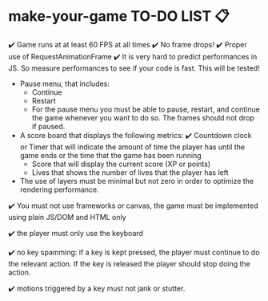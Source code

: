 # make-your-game TO-DO LIST 📋

✔️ Game runs at at least 60 FPS at all times
✔️ No frame drops!
✔️ Proper use of RequestAnimationFrame
✔️ It is very hard to predict performances in JS. So measure performances to see if your code is fast. This will be tested!
- Pause menu, that includes:
    - Continue
    - Restart
    - For the pause menu you must be able to pause, restart, and continue the game whenever you want to do so. The frames should not drop if paused.
- A score board that displays the following metrics:
    ✔️ Countdown clock or Timer that will indicate the amount of time the player has until the game ends or the time that the game has been running
    - Score that will display the current score (XP or points)
    - Lives that shows the number of lives that the player has left
- The use of layers must be minimal but not zero in order to optimize the rendering performance.

✔️ You must not use frameworks or canvas, the game must be implemented using plain JS/DOM and HTML only

✔️ the player must only use the keyboard

✔️ no key spamming: if a key is kept pressed, the player must continue to do the relevant action. If the key is released the player should stop doing the action.

✔️ motions triggered by a key must not jank or stutter.